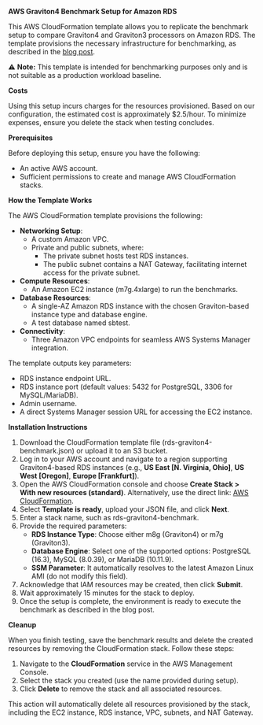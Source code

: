 **AWS Graviton4 Benchmark Setup for Amazon RDS**

This AWS CloudFormation template allows you to replicate the benchmark setup to compare Graviton4 and Graviton3 processors on Amazon RDS. The template provisions the necessary infrastructure for benchmarking, as described in the [blog post](https://aws.amazon.com/blogs/database/leveling-up-amazon-rds-with-aws-graviton4-benchmarks/).

⚠ **Note:** This template is intended for benchmarking purposes only and is not suitable as a production workload baseline.

**Costs**

Using this setup incurs charges for the resources provisioned. Based on our configuration, the estimated cost is approximately $2.5/hour. To minimize expenses, ensure you delete the stack when testing concludes.

**Prerequisites**

Before deploying this setup, ensure you have the following:

- An active AWS account.
- Sufficient permissions to create and manage AWS CloudFormation stacks.

**How the Template Works**

The AWS CloudFormation template provisions the following:

- **Networking Setup**:
  - A custom Amazon VPC.
  - Private and public subnets, where:
    - The private subnet hosts test RDS instances.
    - The public subnet contains a NAT Gateway, facilitating internet access for the private subnet.
- **Compute Resources**:
  - An Amazon EC2 instance (m7g.4xlarge) to run the benchmarks.
- **Database Resources**:
  - A single-AZ Amazon RDS instance with the chosen Graviton-based instance type and database engine.
  - A test database named sbtest.
- **Connectivity**:
  - Three Amazon VPC endpoints for seamless AWS Systems Manager integration.

The template outputs key parameters:

- RDS instance endpoint URL.
- RDS instance port (default values: 5432 for PostgreSQL, 3306 for MySQL/MariaDB).
- Admin username.
- A direct Systems Manager session URL for accessing the EC2 instance.

**Installation Instructions**

1. Download the CloudFormation template file (rds-graviton4-benchmark.json) or upload it to an S3 bucket.
2. Log in to your AWS account and navigate to a region supporting Graviton4-based RDS instances (e.g., **US East \[N. Virginia, Ohio\]**, **US West \[Oregon\]**, **Europe \[Frankfurt\]**).
3. Open the AWS CloudFormation console and choose **Create Stack > With new resources (standard)**. Alternatively, use the direct link: [AWS CloudFormation](https://console.aws.amazon.com/cloudformation/home#/stacks/create).
4. Select **Template is ready**, upload your JSON file, and click **Next**.
5. Enter a stack name, such as rds-graviton4-benchmark.
6. Provide the required parameters:
    - **RDS Instance Type**: Choose either m8g (Graviton4) or m7g (Graviton3).
    - **Database Engine**: Select one of the supported options: PostgreSQL (16.3), MySQL (8.0.39), or MariaDB (10.11.9).
    - **SSM Parameter**:  It automatically resolves to the latest Amazon Linux AMI (do not modify this field).
7. Acknowledge that IAM resources may be created, then click **Submit**.
8. Wait approximately 15 minutes for the stack to deploy.
9. Once the setup is complete, the environment is ready to execute the benchmark as described in the blog post.

**Cleanup**

When you finish testing, save the benchmark results and delete the created resources by removing the CloudFormation stack. Follow these steps:

1. Navigate to the **CloudFormation** service in the AWS Management Console.
2. Select the stack you created (use the name provided during setup).
3. Click **Delete** to remove the stack and all associated resources.

This action will automatically delete all resources provisioned by the stack, including the EC2 instance, RDS instance, VPC, subnets, and NAT Gateway.